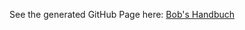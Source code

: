 See the generated GitHub Page here: [Bob's Handbuch](https://bob-ros2.github.io/bob_handbuch/index.html)
